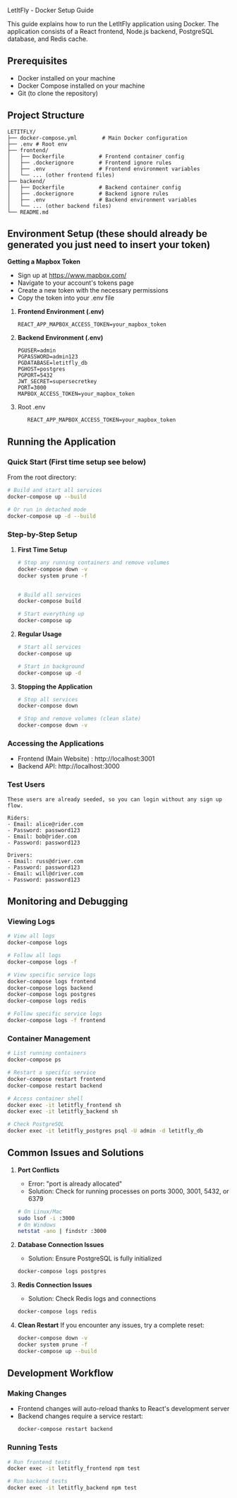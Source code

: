  LetItFly - Docker Setup Guide

This guide explains how to run the LetItFly application using Docker. The application consists of a React frontend, Node.js backend, PostgreSQL database, and Redis cache.

## Prerequisites

- Docker installed on your machine
- Docker Compose installed on your machine
- Git (to clone the repository)

## Project Structure
```
LETITFLY/
├── docker-compose.yml        # Main Docker configuration
├── .env # Root env
├── frontend/
│   ├── Dockerfile           # Frontend container config
│   ├── .dockerignore        # Frontend ignore rules
│   ├── .env                 # Frontend environment variables
│   └── ... (other frontend files)
├── backend/
│   ├── Dockerfile           # Backend container config
│   ├── .dockerignore        # Backend ignore rules
│   ├── .env                 # Backend environment variables
│   └── ... (other backend files)
└── README.md
```

## Environment Setup (these should already be generated you just need to insert your token)

**Getting a Mapbox Token**
   - Sign up at https://www.mapbox.com/
   - Navigate to your account's tokens page
   - Create a new token with the necessary permissions
   - Copy the token into your .env file

1. **Frontend Environment (.env)**
   ```env
   REACT_APP_MAPBOX_ACCESS_TOKEN=your_mapbox_token
   ```

2. **Backend Environment (.env)**
   ```env
   PGUSER=admin
   PGPASSWORD=admin123
   PGDATABASE=letitfly_db
   PGHOST=postgres
   PGPORT=5432
   JWT_SECRET=supersecretkey
   PORT=3000
   MAPBOX_ACCESS_TOKEN=your_mapbox_token
   ```
3. Root .env
   ```env
      REACT_APP_MAPBOX_ACCESS_TOKEN=your_mapbox_token
   ```



## Running the Application

### Quick Start (First time setup see below)
From the root directory:

```bash
# Build and start all services
docker-compose up --build

# Or run in detached mode
docker-compose up -d --build
```

### Step-by-Step Setup

1. **First Time Setup**
   ```bash
   # Stop any running containers and remove volumes
   docker-compose down -v
   docker system prune -f


   # Build all services
   docker-compose build

   # Start everything up
   docker-compose up
   ```

2. **Regular Usage**
   ```bash
   # Start all services
   docker-compose up

   # Start in background
   docker-compose up -d
   ```

3. **Stopping the Application**
   ```bash
   # Stop all services
   docker-compose down

   # Stop and remove volumes (clean slate)
   docker-compose down -v
   ```

### Accessing the Applications

- Frontend (Main Website) : http://localhost:3001
- Backend API: http://localhost:3000

### Test Users
```
These users are already seeded, so you can login without any sign up flow. 

Riders:
- Email: alice@rider.com
- Password: password123
- Email: bob@rider.com
- Password: password123

Drivers:
- Email: russ@driver.com
- Password: password123
- Email: will@driver.com
- Password: password123
```

## Monitoring and Debugging

### Viewing Logs
```bash
# View all logs
docker-compose logs

# Follow all logs
docker-compose logs -f

# View specific service logs
docker-compose logs frontend
docker-compose logs backend
docker-compose logs postgres
docker-compose logs redis

# Follow specific service logs
docker-compose logs -f frontend
```

### Container Management
```bash
# List running containers
docker-compose ps

# Restart a specific service
docker-compose restart frontend
docker-compose restart backend

# Access container shell
docker exec -it letitfly_frontend sh
docker exec -it letitfly_backend sh

# Check PostgreSQL
docker exec -it letitfly_postgres psql -U admin -d letitfly_db
```

## Common Issues and Solutions

1. **Port Conflicts**
   - Error: "port is already allocated"
   - Solution: Check for running processes on ports 3000, 3001, 5432, or 6379
   ```bash
   # On Linux/Mac
   sudo lsof -i :3000
   # On Windows
   netstat -ano | findstr :3000
   ```

2. **Database Connection Issues**
   - Solution: Ensure PostgreSQL is fully initialized
   ```bash
   docker-compose logs postgres
   ```

3. **Redis Connection Issues**
   - Solution: Check Redis logs and connections
   ```bash
   docker-compose logs redis
   ```

4. **Clean Restart**
   If you encounter any issues, try a complete reset:
   ```bash
   docker-compose down -v
   docker system prune -f
   docker-compose up --build
   ```

## Development Workflow

### Making Changes
- Frontend changes will auto-reload thanks to React's development server
- Backend changes require a service restart:
  ```bash
  docker-compose restart backend
  ```

### Running Tests
```bash
# Run frontend tests
docker exec -it letitfly_frontend npm test

# Run backend tests
docker exec -it letitfly_backend npm test
```
